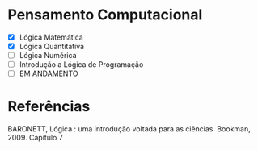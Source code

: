 # **Pensamento Computacional**
- [x] Lógica Matemática
- [x] Lógica Quantitativa
- [ ] Lógica Numérica
- [ ] Introdução a Lógica de Programação
- [ ] EM ANDAMENTO
# Referências

BARONETT, Lógica : uma introdução voltada para as ciências. Bookman, 2009. Capítulo 7